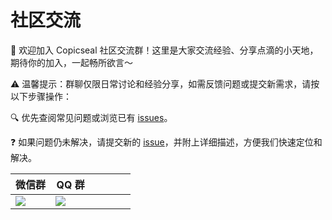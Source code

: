 # 社区交流

🎉 欢迎加入 Copicseal 社区交流群！这里是大家交流经验、分享点滴的小天地，期待你的加入，一起畅所欲言～

⚠️ 温馨提示：群聊仅限日常讨论和经验分享，如需反馈问题或提交新需求，请按以下步骤操作：

🔍 优先查阅常见问题或浏览已有 [issues](https://github.com/copicseal/copicseal/issues)。

❓ 如果问题仍未解决，请提交新的 [issue](https://github.com/copicseal/copicseal/issues/new)，并附上详细描述，方便我们快速定位和解决。

<table>
  <thead>
    <tr>
      <th width="33.3%">微信群</th>
      <th width="33.3%">QQ 群</th>
      <th width="33.3%"></th>
    </tr>
  </thead>
  <tbody>
    <tr>
      <td>
          <img src="https://copicseal-s0.kohai.top/assets/images/wechat_group_qrcode.jpg" />
      </td>
      <td>
          <img src="https://copicseal-s0.kohai.top/assets/images/qq_group_qrcode.jpg" />
      </td>
      <td></td>
    </tr>
  </tbody>
</table>